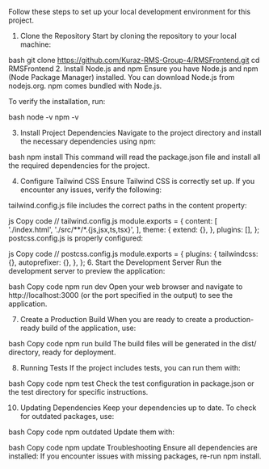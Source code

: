 Follow these steps to set up your local development environment for this project.

1. Clone the Repository
Start by cloning the repository to your local machine:

bash
git clone https://github.com/Kuraz-RMS-Group-4/RMSFrontend.git
cd RMSFrontend
2. Install Node.js and npm
Ensure you have Node.js and npm (Node Package Manager) installed. You can download Node.js from nodejs.org. npm comes bundled with Node.js.

To verify the installation, run:

bash
node -v
npm -v

3. Install Project Dependencies
Navigate to the project directory and install the necessary dependencies using npm:

bash
npm install
This command will read the package.json file and install all the required dependencies for the project.


4. Configure Tailwind CSS
Ensure Tailwind CSS is correctly set up. If you encounter any issues, verify the following:

tailwind.config.js file includes the correct paths in the content property:

js
Copy code
// tailwind.config.js
module.exports = {
  content: [
    './index.html',
    './src/**/*.{js,jsx,ts,tsx}',
  ],
  theme: {
    extend: {},
  },
  plugins: [],
};
postcss.config.js is properly configured:

js
Copy code
// postcss.config.js
module.exports = {
  plugins: {
    tailwindcss: {},
    autoprefixer: {},
  },
};
6. Start the Development Server
Run the development server to preview the application:

bash
Copy code
npm run dev
Open your web browser and navigate to http://localhost:3000 (or the port specified in the output) to see the application.

7. Create a Production Build
When you are ready to create a production-ready build of the application, use:

bash
Copy code
npm run build
The build files will be generated in the dist/ directory, ready for deployment.

8. Running Tests
If the project includes tests, you can run them with:

bash
Copy code
npm test
Check the test configuration in package.json or the test directory for specific instructions.

10. Updating Dependencies
Keep your dependencies up to date. To check for outdated packages, use:

bash
Copy code
npm outdated
Update them with:

bash
Copy code
npm update
Troubleshooting
Ensure all dependencies are installed: If you encounter issues with missing packages, re-run npm install.

